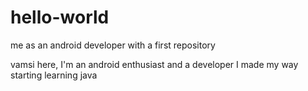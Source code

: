 # hello-world
me as an android developer with a first repository

vamsi here, I'm an android enthusiast and a developer 
I made my way starting learning java
